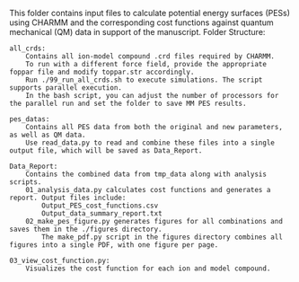 This folder contains input files to calculate potential energy surfaces (PESs) using CHARMM and the corresponding cost functions against quantum mechanical (QM) data in support of the manuscript.
Folder Structure:

    all_crds:
        Contains all ion-model compound .crd files required by CHARMM.
        To run with a different force field, provide the appropriate foppar file and modify toppar.str accordingly.
        Run ./99_run_all_crds.sh to execute simulations. The script supports parallel execution.
        In the bash script, you can adjust the number of processors for the parallel run and set the folder to save MM PES results.

    pes_datas:
        Contains all PES data from both the original and new parameters, as well as QM data.
        Use read_data.py to read and combine these files into a single output file, which will be saved as Data_Report.

    Data_Report:
        Contains the combined data from tmp_data along with analysis scripts.
        01_analysis_data.py calculates cost functions and generates a report. Output files include:
            Output_PES_cost_functions.csv
            Output_data_summary_report.txt
        02_make_pes_figure.py generates figures for all combinations and saves them in the ./figures directory.
            The make_pdf.py script in the figures directory combines all figures into a single PDF, with one figure per page.

    03_view_cost_function.py:
        Visualizes the cost function for each ion and model compound.


